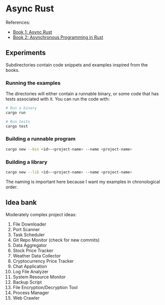 # Async Rust

References:

- [Book 1: Async Rust](https://www.oreilly.com/library/view/async-rust/9781098149086/)
- [Book 2: Asynchronous Programming in Rust](https://www.packtpub.com/en-mt/product/asynchronous-programming-in-rust-9781805128137)

## Experiments

Subdirectories contain code snippets and examples inspired from the books.

### Running the examples

The directories will either contain a runnable binary, or some code that has tests associated with it. You can run the code with:

```bash
# Run a binary
cargo run
```

```bash
# Run tests
cargo test
```

### Building a runnable program

```bash
cargo new --bin <id>-<project-name> --name <project-name>
```

### Building a library

```bash
cargo new --lib <id>-<project-name> --name <project-name>
```

The naming is important here because I want my examples in chronological order.

## Idea bank

Moderately complex project ideas:

1. File Downloader
2. Port Scanner
3. Task Scheduler
4. Git Repo Monitor (check for new commits)
5. Data Aggregator
6. Stock Price Tracker
7. Weather Data Collector
8. Cryptocurrency Price Tracker
9. Chat Application
10. Log File Analyzer
11. System Resource Monitor
12. Backup Script
13. File Encryption/Decryption Tool
14. Process Manager
15. Web Crawler